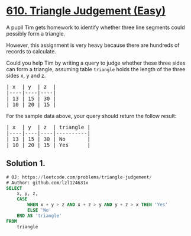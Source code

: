 # [610. Triangle Judgement (Easy)](https://leetcode.com/problems/triangle-judgement/)

A pupil Tim gets homework to identify whether three line segments could possibly form a triangle.<p></p> However, this assignment is very heavy because there are hundreds of records to calculate.<p></p>
 
Could you help Tim by writing a query to judge whether these three sides can form a triangle, assuming table <code>triangle</code> holds the length of the three sides x, y and z.<p></p>
 
<pre>| x  | y  | z  |
|----|----|----|
| 13 | 15 | 30 |
| 10 | 20 | 15 |
</pre>
 
For the sample data above, your query should return the follow result:
<pre>| x  | y  | z  | triangle |
|----|----|----|----------|
| 13 | 15 | 30 | No       |
| 10 | 20 | 15 | Yes      |
</pre>

## Solution 1.

```sql
# OJ: https://leetcode.com/problems/triangle-judgement/
# Author: github.com/lzl124631x
SELECT
    x, y, z,
    CASE
        WHEN x + y > z AND x + z > y AND y + z > x THEN 'Yes'
        ELSE 'No'
    END AS 'triangle'
FROM
    triangle
```